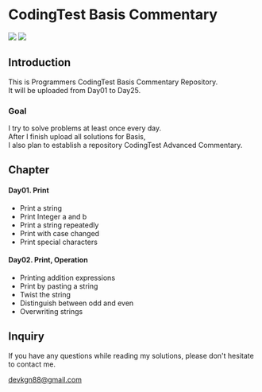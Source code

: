 # CodingTest Basis Commentary
<a href="https://hits.seeyoufarm.com"><img src="https://hits.seeyoufarm.com/api/count/incr/badge.svg?url=https%3A%2F%2Fgithub.com%2Fdevkgn88%2Fpcce_basis&count_bg=%2379C83D&title_bg=%23555555&icon=&icon_color=%23E7E7E7&title=hits&edge_flat=false"/></a>
<img src="https://img.shields.io/badge/java-%23ED8B00.svg?style=flat-square&logo=openjdk&logoColor=white">
## Introduction
This is Programmers CodingTest Basis Commentary Repository.<br>
It will be uploaded from Day01 to Day25.

### Goal
I try to solve problems at least once every day.<br>
After I finish upload all solutions for Basis,<br>
I also plan to establish a repository CodingTest Advanced Commentary.

## Chapter
#### Day01. Print
   - Print a string
   - Print Integer a and b
   - Print a string repeatedly
   - Print with case changed
   - Print special characters
#### Day02. Print, Operation
   - Printing addition expressions
   - Print by pasting a string
   - Twist the string
   - Distinguish between odd and even
   - Overwriting strings

## Inquiry
If you have any questions while reading my solutions,
please don't hesitate to contact me.
<p align="left">
  <a href="mailto:devkgn88@gmail.com">devkgn88@gmail.com</a>
</p>
